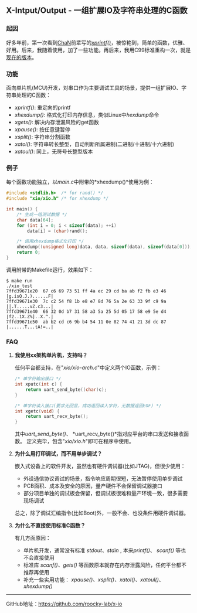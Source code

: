 ## X-Intput/Output - 一组扩展IO及字符串处理的C函数

### 起因

好多年前，第一次看到[ChaN](http://elm-chan.org)前辈写的[*xprintf()*](http://elm-chan.org/fsw/strf/xprintf.html)，被惊艳到，简单的函数，优雅、好用。后来，我随着使用，加了一些功能。再后来，我用C99标准重构一次，就是[现在的版本](https://github.com/roocky-lab/x-io)。

### 功能

面向单片机(MCU)开发，对串口作为主要调试工具的场景，提供一组扩展IO、字符串处理的C函数：
- *xprintf()*: 重定向的printf
- *xhexdump()*: 格式化打印内存信息，类似Linux中*hexdump*命令
- *xgets()*: 解决内存泄漏风险的get函数
- *xpause()*: 按任意键暂停
- *xsplit()*: 字符串分割函数
- *xatol()*: 字符串转长整型，自动判断所属进制(二进制/十进制/十六进制)
- *xatoul()*: 同上，无符号长整型版本

### 例子

每个函数功能独立，以*main.c*中附带的*xhexdump()*使用为例：

```c
#include <stdlib.h>  /* for rand() */
#include "xio/xio.h" /* for xhexdump */

int main() {
    /* 生成一组测试数据 */
    char data[64];
    for (int i = 0; i < sizeof(data); ++i)
        data[i] = (char)rand();

    /* 调用xhexdump格式化打印 */
    xhexdump((unsigned long)data, data, sizeof(data), sizeof(data[0]));
    return 0;
}
```

调用附带的Makefile运行，效果如下：
```shell
$ make run
./xio_test
7ffd39671e20  67 c6 69 73 51 ff 4a ec 29 cd ba ab f2 fb e3 46  |g.isQ.J.)......F|
7ffd39671e30  7c c2 54 f8 1b e8 e7 8d 76 5a 2e 63 33 9f c9 9a  ||.T.....vZ.c3...|
7ffd39671e40  66 32 0d b7 31 58 a3 5a 25 5d 05 17 58 e9 5e d4  |f2..1X.Z%]..X.^.|
7ffd39671e50  ab b2 cd c6 9b b4 54 11 0e 82 74 41 21 3d dc 87  |......T...tA!=..|
```

### FAQ

1. **我使用xx架构单片机，支持吗？**

    任何平台都支持，在"*xio/xio-arch.c*"中定义两个IO函数，示例：

    ```c
    /* 单字符输出接口 */
    int xputc(int c) {
        return uart_send_byte((char)c);
    }

    /* 单字符读入接口(要求无回显，成功返回读入字符，无数据返回EOF) */
    int xgetc(void) {
        return uart_recv_byte();
    }
    ```
    其中*uart_send_byte()*、 *uart_recv_byte()*指对应平台的串口发送和接收函数。
    定义完毕，包含"*xio/xio.h*"即可在程序中使用。

2. **为什么用打印调试，而不用单步调试？**

    嵌入式设备上的软件开发，虽然也有硬件调试器(比如JTAG)，但很少使用：
    - 外设通信协议调试的场景，指令响应周期很短，无法暂停使用单步调试
    - PCB面积、成本及安全的原因，量产硬件不会保留调试器接口
    - 部分项目单独的调试板会保留，但调试板很难和量产环境一致，很多需要现场调试

    总之，除了调试汇编指令(比如Boot)外，一般不会、也没条件用硬件调试器。

3. **为什么不直接使用标准C函数？**
    
    有几方面原因：
    - 单片机开发，通常没有标准 *stdout、stdin* , 本来*printf()*、 *scanf()*  等也不会直接使用
    - 标准库 *scanf()、gets()* 等函数原本就存在内存泄露风险，任何平台都不推荐再使用
    - 补充一些实用功能： *xpause()、xsplit()、xatol()、xatoul()*、*xhexdump()*

------

GitHub地址：https://github.com/roocky-lab/x-io
